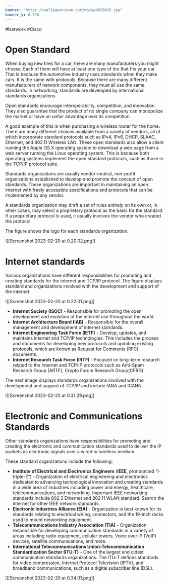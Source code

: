 ```yaml
---
banner: "https://wallpapercave.com/wp/wp4829415.jpg"
banner_y: 0.528
---
```


#Network #Cisco

# Open Standard 

When buying new tires for a car, there are many manufacturers you might choose. Each of them will have at least one type of tire that fits your car. That is because the automotive industry uses standards when they make cars. It is the same with protocols. Because there are many different manufacturers of network components, they must all use the same standards. In networking, standards are developed by international standards organizations.

Open standards encourage interoperability, competition, and innovation. They also guarantee that the product of no single company can monopolize the market or have an unfair advantage over its competition.

A good example of this is when purchasing a wireless router for the home. There are many different choices available from a variety of vendors, all of which incorporate standard protocols such as IPv4, IPv6, DHCP, SLAAC, Ethernet, and 802.11 Wireless LAN. These open standards also allow a client running the Apple OS X operating system to download a web page from a web server running the Linux operating system. This is because both operating systems implement the open standard protocols, such as those in the TCP/IP protocol suite.

Standards organizations are usually vendor-neutral, non-profit organizations established to develop and promote the concept of open standards. These organizations are important in maintaining an open internet with freely accessible specifications and protocols that can be implemented by any vendor.

A standards organization may draft a set of rules entirely on its own or, in other cases, may select a proprietary protocol as the basis for the standard. If a proprietary protocol is used, it usually involves the vendor who created the protocol.

The figure shows the logo for each standards organization.

![[Screenshot 2023-02-20 at 0.20.02.png]]

# Internet standards

Various organizations have different responsibilities for promoting and creating standards for the internet and TCP/IP protocol. The figure displays standard and organizations involved with the development and support of the internet.

![[Screenshot 2023-02-20 at 0.22.01.png]]

* **Internet Society (ISOC)** - Responsible for promoting the open development and evolution of the internet use throughout the world.
* **Internet Architecture Board (IAB)** - Responsible for the overall management and development of internet standards.
* **Internet Engineering Task Force (IETF)** - Develop, updates, and maintains internet and TCP/IP technologies. This includes the process and documents for developing new protocols and updating existing protocols, which are known as Request for Comments (RFC) documents.
* **Internet Research Task Force (IRTF)** - Focused on long-term research related to the Internet and TCP/IP protocols such as Anti-Spam Research Group (ARTF), Crypto Forum Research Group(CFRG).

The next image displays standards organizations involved with the development and support of TCP/IP and include IANA and ICANN.

![[Screenshot 2023-02-20 at 0.31.29.png]]

# Electronic and Communications Standards

Other standards organizations have responsibilities for promoting and creating the electronic and communication standards used to deliver the IP packets as electronic signals over a wired or wireless medium.

These standard organizations include the following:

-   **Institute of Electrical and Electronics Engineers** (**IEEE**, pronounced “I-triple-E”) - Organization of electrical engineering and electronics dedicated to advancing technological innovation and creating standards in a wide area of industries including power and energy, healthcare, telecommunications, and networking. Important IEEE networking standards include 802.3 Ethernet and 802.11 WLAN standard. Search the internet for other IEEE network standards.
-   **Electronic Industries Alliance (EIA)** - Organization is best known for its standards relating to electrical wiring, connectors, and the 19-inch racks used to mount networking equipment.
-   **Telecommunications Industry Association (TIA)** - Organization responsible for developing communication standards in a variety of areas including radio equipment, cellular towers, Voice over IP (VoIP) devices, satellite communications, and more.
-   **International Telecommunications Union-Telecommunication Standardization Sector (ITU-T)** - One of the largest and oldest communication standards organizations. The ITU-T defines standards for video compression, Internet Protocol Television (IPTV), and broadband communications, such as a digital subscriber line (DSL).

![[Screenshot 2023-02-20 at 0.34.01.png]]